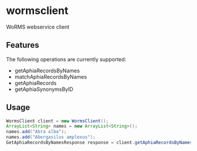 # wormsclient

WoRMS webservice client

## Features

The following operations are currently supported:

- getAphiaRecordsByNames
- matchAphiaRecordsByNames
- getAphiaRecords
- getAphiaSynonymsByID

## Usage

```java
WormsClient client = new WormsClient();
ArrayList<String> names = new ArrayList<String>();
names.add("Abra alba");
names.add("Abergasilus amplexus");
GetAphiaRecordsByNamesResponse response = client.getAphiaRecordsByNames(names);
```
